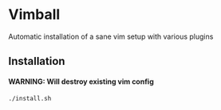 # Vimball
Automatic installation of a sane vim setup with various plugins

## Installation
#### WARNING: Will destroy existing vim config
`./install.sh`
